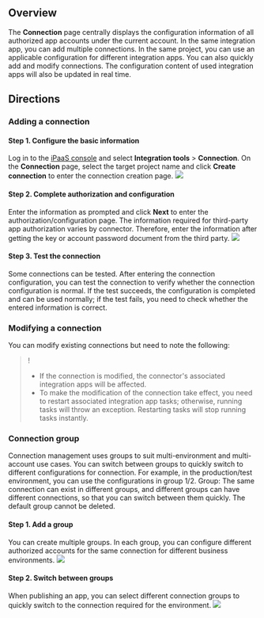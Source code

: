 ## Overview
The **Connection** page centrally displays the configuration information of all authorized app accounts under the current account. In the same integration app, you can add multiple connections. In the same project, you can use an applicable configuration for different integration apps. You can also quickly add and modify connections. The configuration content of used integration apps will also be updated in real time.

## Directions

### Adding a connection
#### Step 1. Configure the basic information
Log in to the [iPaaS console](https://ipaas.cloud.tencent.com/connect-config) and select **Integration tools** > **Connection**. On the **Connection** page, select the target project name and click **Create connection** to enter the connection creation page.
![](https://qcloudimg.tencent-cloud.cn/raw/afc7e307cb26a23b099a98d0f4c17164.png)

#### Step 2. Complete authorization and configuration
Enter the information as prompted and click **Next** to enter the authorization/configuration page. The information required for third-party app authorization varies by connector. Therefore, enter the information after getting the key or account password document from the third party.
![](https://qcloudimg.tencent-cloud.cn/raw/0f1a4b1dbe93d0e045513f6ab795b546.png)

#### Step 3. Test the connection
Some connections can be tested. After entering the connection configuration, you can test the connection to verify whether the connection configuration is normal. If the test succeeds, the configuration is completed and can be used normally; if the test fails, you need to check whether the entered information is correct.

### Modifying a connection
You can modify existing connections but need to note the following:
>!
>- If the connection is modified, the connector's associated integration apps will be affected.
>- To make the modification of the connection take effect, you need to restart associated integration app tasks; otherwise, running tasks will throw an exception. Restarting tasks will stop running tasks instantly.
>

### Connection group
Connection management uses groups to suit multi-environment and multi-account use cases. You can switch between groups to quickly switch to different configurations for connection. For example, in the production/test environment, you can use the configurations in group 1/2.
Group: The same connection can exist in different groups, and different groups can have different connections, so that you can switch between them quickly. The default group cannot be deleted.  

#### Step 1. Add a group
You can create multiple groups. In each group, you can configure different authorized accounts for the same connection for different business environments.
![](https://qcloudimg.tencent-cloud.cn/raw/8c9e21fa48e8d117cb952703b0c0fdb6.png)

#### Step 2. Switch between groups
When publishing an app, you can select different connection groups to quickly switch to the connection required for the environment.
![](https://qcloudimg.tencent-cloud.cn/raw/8ad590cac8b7dd1b32e60358d6ec795c.png)
